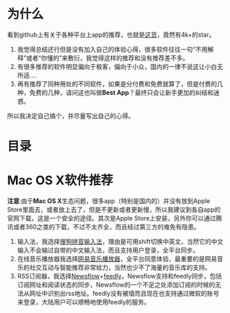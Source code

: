 # 为什么

看到github上有关于各种平台上app的推荐，也就是[这货](https://github.com/hzlzh/Best-App)，竟然有4k+的star。

1. 我觉得总结还行但是没有加入自己的体验心得，很多软件往往一句“不用解释”或者“你懂的”来敷衍，我觉得这样的推荐和没有推荐差不多。
2. 有很多推荐的软件明显偏向于极客，偏向于小众，国内的一律不说这让小白无所适....
3. 再有推荐了同种用处的不同软件，如果是分付费和免费就算了，但是付费的几种，免费的几种，请问这也叫做**Best App**？最终只会让新手更加的纠结和迷惑。

所以我决定自己搞个，并尽量写出自己的心得。

# 目录


# Mac OS X软件推荐

**注意**:由于**Mac OS X**生态问题，很多app（特别是国内的）并没有放到Apple Store里面去，或者放上去了，但是不更新或者更新慢，所以我建议到各自app的官网下载，这是一个安全的途径。其次是Apple Store上安装，另外你可以通过腾讯或者360之类的下载，不过不太齐全，而且经过第三方的难免有隐患。

1. 输入法，我选择[搜狗拼音输入法](http://pinyin.sogou.com/mac/)，理由是可用shift切换中英文，当然它的中文输入不会输过自带的中文输入法，而且支持用户登录，全平台同步。
2. 在线音乐播放器我选择[网易音乐播放器](http://music.163.com/#/download)，全平台同意体验，最重要的是网易音乐的社交互动与智能推荐非常给力，当然也少不了海量的音乐库的支持。
3. RSS订阅器，我选择[Newsflow](https://itunes.apple.com/cn/app/newsflow-shou-qu-yi-zhi-xin/id890805912?mt=12&uo=4)+[feedly](http://feedly.com)，Newsflow支持和feedly同步，包括订阅网址和阅读状态的同步，Newsflow的一个不足之处添加订阅的时候的无法从网址中识别出rss地址。feedly没有被墙而且现在也支持通过微软的账号来登录，大陆用户可以顺畅地使用feedly的服务。


